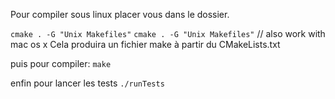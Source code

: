  Pour compiler sous linux placer vous dans le dossier.

```cmake . -G "Unix Makefiles"```
```cmake . -G "Unix Makefiles"``` // also work with mac os x
Cela produira un fichier make à partir du CMakeLists.txt

puis pour compiler:
```make```

enfin pour lancer les tests
```./runTests```


